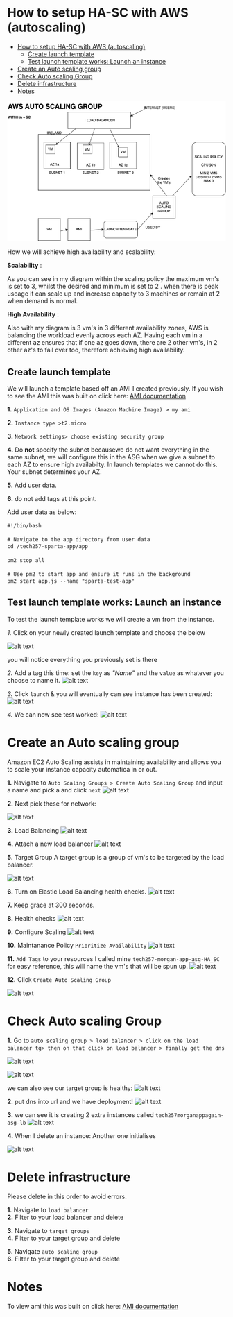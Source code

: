 # <centre>  How to setup HA-SC with AWS (autoscaling) <centre/>

- [  How to setup HA-SC with AWS (autoscaling) ](#--how-to-setup-ha-sc-with-aws-autoscaling-)
  - [Create launch template](#create-launch-template)
  - [Test launch template works: Launch an instance](#test-launch-template-works-launch-an-instance)
- [Create an Auto scaling group](#create-an-auto-scaling-group)
- [Check Auto scaling Group](#check-auto-scaling-group)
- [Delete infrastructure](#delete-infrastructure)
- [Notes](#notes)






![alt text](images/AWSAUTOSCALING.drawio.png)


How we will achieve high availability and scalability:

**Scalability** :

As you can see in my diagram within the scaling policy  the maximum vm's is set to 3, whilst the desired and minimum is set to 2 . when there is peak useage it can scale up and increase capacity to 3 machines or remain at 2 when demand is normal.

**High Availability** : 

Also with my diagram is 3 vm's in 3 different availability zones, AWS is balancing the workload evenly across each AZ. Having each vm in a different az ensures that if one az goes down, there are 2 other vm's, in 2 other az's to fail over too, therefore achieving high availability.



## Create launch template

We will launch a template based off an AMI I created previously. If you wish to see the AMI this was built on click here: [AMI documentation](https://github.com/Scarlett100/DevOps_tech257/blob/master/tech257_aws/APP_AMI.md) 

**1.** `Application and OS Images (Amazon Machine Image) > my ami`


**2.** `Instance type >t2.micro`

**3.** `Network settings> choose existing security group`

**4.** Do **not** specify the subnet becausewe do not want everything in the same subnet, we will configure this in the ASG when we give a subnet to each AZ to ensure high availabilty. In launch templates we cannot do this. Your subnet determines your AZ.

**5.** Add user data.

**6.** do not add tags at this point.

Add user data as below:
```
#!/bin/bash
 
# Navigate to the app directory from user data
cd /tech257-sparta-app/app
 
pm2 stop all
 
# Use pm2 to start app and ensure it runs in the background
pm2 start app.js --name "sparta-test-app"

````
## Test launch template works: Launch an instance

To test the launch template works we will create a vm from the instance.

*1.* Click on your newly created launch template and choose the below

![alt text](<images/Screenshot 2024-04-09 at 14.54.10.png>)

you will notice everything you previously set is there

*2.* Add a tag this time: set the `key` as *"Name"* and the `value` as whatever you choose to name it.
![alt text](<images/Screenshot 2024-04-09 at 14.56.26.png>)


*3.* Click `launch` & you will eventually can see instance has been created:
![alt text](<images/Screenshot 2024-04-09 at 14.58.36.png>)


*4.* We can now see test worked:
![alt text](<images/Screenshot 2024-04-09 at 14.59.41.png>)

# Create an Auto scaling group


Amazon EC2 Auto Scaling assists in maintaining availability and allows you to scale your instance capacity automatica in or out.

**1.** Navigate to `Auto Scaling Groups > Create Auto Scaling Group` and input a name and pick a and click `next`
![alt text](<images/Screenshot 2024-04-09 at 15.01.28.png>)


**2.** Next pick these for network:

![alt text](<images/Screenshot 2024-04-09 at 15.03.41.png>)

**3.** Load Balancing
![alt text](<images/Screenshot 2024-04-09 at 15.04.49.png>)


**4.** Attach a new load balancer
![alt text](<images/Screenshot 2024-04-09 at 15.06.09.png>)

**5.** Target Group
A target group is a group of vm's to be targeted by the load balancer. 

![alt text](<images/Screenshot 2024-04-09 at 15.07.49.png>)

**6.** Turn on Elastic Load Balancing health checks.
![alt text](<images/Screenshot 2024-04-09 at 15.08.22.png>)

**7.** Keep grace at 300 seconds.

**8.** Health checks
![alt text](<images/Screenshot 2024-04-09 at 15.10.08.png>)

**9.** Configure Scaling
![alt text](<images/Screenshot 2024-04-09 at 15.11.21.png>)

**10.** Maintanance Policy `Prioritize Availability`
![alt text](<images/Screenshot 2024-04-09 at 15.12.02.png>)


**11.** `Add Tags` to your resources I called mine `tech257-morgan-app-asg-HA_SC` for easy reference, this will name the vm's that will be spun up.
![alt text](<images/Screenshot 2024-04-09 at 15.13.33.png>)


**12.** Click `Create Auto Scaling Group`

![alt text](<images/Screenshot 2024-04-09 at 15.16.05.png>)


# Check Auto scaling Group


**1.** Go to `auto scaling group > load balancer > click on the load balancer tg> then on that click on load balancer > finally get the dns `

![alt text](<images/Screenshot 2024-04-09 at 15.18.18.png>)


![alt text](<images/Screenshot 2024-04-09 at 15.19.55.png>)

we can also see our target group is healthy:
![alt text](<images/Screenshot 2024-04-09 at 15.34.20.png>)

**2.** put dns into url and we have deployment!
![alt text](<images/Screenshot 2024-04-09 at 15.21.01.png>)


**3.** we can see it is creating 2 extra instances called `tech257morganappagain-asg-lb`
![alt text](<images/Screenshot 2024-04-09 at 16.43.48.png>)

**4.** When I delete an instance:
Another one initialises

![alt text](<images/Screenshot 2024-04-09 at 15.35.55.png>)



# Delete infrastructure

Please delete in this order to avoid errors.

**1.** Navigate to `load balancer` 
<br>
**2.** Filter to your load balancer and delete

**3.** Navigate to `target groups` <br>
**4.** Filter to your target group and delete

**5.** Navigate `auto scaling group` <br>
**6.** Filter to your target group and delete


# Notes
To view ami this was built on click here: [AMI documentation](https://github.com/Scarlett100/DevOps_tech257/blob/master/tech257_aws/APP_AMI.md) 